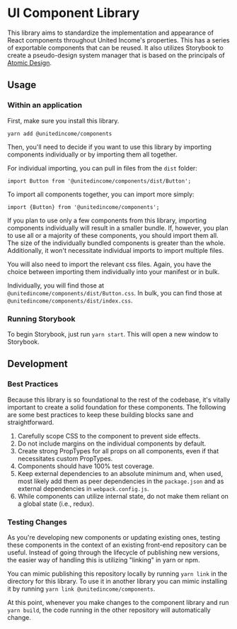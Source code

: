 # UI Component Library

This library aims to standardize the implementation and appearance of React components throughout United Income's properties. This has a series of exportable components that can be reused. It also utilizes Storybook to create a pseudo-design system manager that is based on the principals of [Atomic Design](http://bradfrost.com/blog/post/atomic-web-design/).

## Usage

### Within an application

First, make sure you install this library.

```
yarn add @unitedincome/components
```

Then, you'll need to decide if you want to use this library by importing components individually or by importing them all together.

For individual importing, you can pull in files from the `dist` folder:

```
import Button from '@unitedincome/components/dist/Button';
```

To import all components together, you can import more simply:

```
import {Button} from '@unitedincome/components';
```

If you plan to use only a few components from this library, importing components individually will result in a smaller bundle. If, however, you plan to use all or a majority of these components, you should import them all. The size of the individually bundled components is greater than the whole. Additionally, it won't necessitate individual imports to import multiple files.

You will also need to import the relevant css files. Again, you have the choice between importing them individually into your manifest or in bulk.

Individually, you will find those at `@unitedincome/components/dist/Button.css`. In bulk, you can find those at `@unitedincome/components/dist/index.css`.

### Running Storybook

To begin Storybook, just run `yarn start`. This will open a new window to Storybook.

## Development

### Best Practices

Because this library is so foundational to the rest of the codebase, it's vitally important to create a solid foundation for these components. The following are some best practices to keep these building blocks sane and straightforward.

1. Carefully scope CSS to the component to prevent side effects.
2. Do not include margins on the individual components by default.
3. Create strong PropTypes for all props on all components, even if that necessitates custom PropTypes.
4. Components should have 100% test coverage.
5. Keep external dependencies to an absolute minimum and, when used, most likely add them as peer dependencies in the `package.json` and as external dependencies in `webpack.config.js`.
6. While components can utilize internal state, do not make them reliant on a global state (i.e., redux).

### Testing Changes

As you're developing new components or updating existing ones, testing these components in the context of an existing front-end repository can be useful. Instead of going through the lifecycle of publishing new versions, the easier way of handling this is utilizing "linking" in yarn or npm.

You can mimic publishing this repository locally by running `yarn link` in the directory for this library. To use it in another library you can mimic installing it by running `yarn link @unitedincome/components`.

At this point, whenever you make changes to the component library and run `yarn build`, the code running in the other repository will automatically change.
